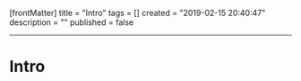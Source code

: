 [frontMatter]
title = "Intro"
tags = []
created = "2019-02-15 20:40:47"
description = ""
published = false

---

# Intro